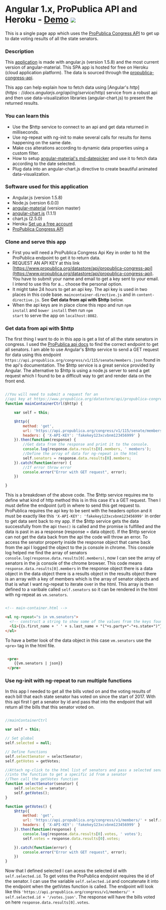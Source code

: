 # Angular 1.x, ProPublica API and Heroku - <a href="https://senators-votes.herokuapp.com/">Demo</a> <a href="https://codeclimate.com/github/iposton/angular-senators-votes"><img src="https://codeclimate.com/github/iposton/angular-senators-votes/badges/gpa.svg" /></a>
This is a single page app which uses the [ProPublica Congress API](https://www.propublica.org/datastore/api/propublica-congress-api) to get up to date voting results of all the state senators. 

### Description
This [application](https://senators-votes.herokuapp.com/) is made with angular.js (version 1.5.8) and the most current version of angular-material. This SPA app is hosted for free on Heroku (cloud application platform). The data is sourced through the [propublica-congress-api](https://www.propublica.org/datastore/api/propublica-congress-api).

This app can help explain how to fetch data using [Angular's $http](https://docs.angularjs.org/api/ng/service/$http) service from a robust api and then use data-visualization libraries (angular-chart.js) to present the returned results.  

### You can learn this
* Use the $http service to connect to an api and get data returned in milliseconds. 
* Use ng-repeat with ng-init to make several calls for results for items happening on the same date.
* Make css alterations according to dynamic data properties using a custom filter.    
* How to setup [angular-material's md-datepicker](https://material.angularjs.org/latest/api/directive/mdDatepicker) and use it to fetch data according to the date selected.
* Plug data into an angular-chart.js directive to create beautiful animated data-visualization.    

### Software used for this application
* Angular.js (version 1.5.8) 
* Node.js (version 6.0.0)     
* [angular-material](https://github.com/angular/material/tree/v1.1.4) (version master)
* [angular-chart.js](https://jtblin.github.io/angular-chart.js/) (1.1.1)
* chart.js (2.5.0)
* Heroku [Set up a free account ](https://www.heroku.com/)
* [ProPublica Congress API](https://www.propublica.org/datastore/api/propublica-congress-api)

### Clone and serve this app
* First you will need a ProPublica Congress Api Key in order to hit the ProPublica endpoint to get it to return data.
* REQUEST AN API KEY at this link [https://www.propublica.org/datastore/api/propublica-congress-api](https://www.propublica.org/datastore/api/propublica-congress-api). You have to submit your name and email to get a key sent to your email. I intend to use this for a... choose the personal option.
* It might take 24 hours to get an api key. The api key is used in two places in this code base. `maincontainer-directive.js` and in `content-directive.js`. See <b>Get data from api with $http</b> below. 
* When the api keys are in place clone this repo and run <code>npm install</code> and <code>bower install</code> then run <code>npm start</code> to serve the app on `localhost:8082`.

### Get data from api with $http
The first thing I want to do in this app is get a list of all the state senators in congress. I used the [ProPublica api docs](https://propublica.github.io/congress-api-docs/#members) to find the correct endpoint to get all senators. I am able to use Angular's $http service to send a GET request for data using this endpoint `https://api.propublica.org/congress/v1/115/senate/members.json` found in the api's documentation. The $http service is a great service provided by Angular. The alternative to $http is using a node.js server to send a get request which I found to be a difficult way to get and render data on the front end. 

```js

//You will need to submit a request for an 
//api key at https://www.propublica.org/datastore/api/propublica-congress-api 
function mainContainerCtrl($http) {

    var self = this;

    $http({
        method: 'get',
        url: 'https://api.propublica.org/congress/v1/115/senate/members.json',
        headers: { 'X-API-KEY': 'fakekey123xcvbnm123456999' }
    }).then(function(response) {
        //Get data from the response and print it to the console.
        console.log(response.data.results[0].members, ' members');
        //Define the array of data for ng-repeat in the html
        self.senators = response.data.results[0].members;
    }).catch(function(error) {
        //If error throw error
        console.error("Error with GET request", error);
    })

}

``` 
This is a breakdown of the above code. The $http service requires me to define what kind of http method this is in this case it's a GET request. Then I must define the endpoint (url) in where to send this get request to. ProPublica requires the api key to be sent with the headers option and it must be exactly like this `'X-API-KEY': 'fakekey123xcvbnm123456999'` in order to get data sent back to my app. If the $http service gets the data successfully from the api `then()`  is called and the promise is fulfilled and the data is past in as a response (response = data object). If the $http service can not get the data back from the api the code will throw an error. To access the senator property inside the response object that came back from the api I logged the object to the js console in chrome. This console log helped me find the array of senators `console.log(response.data.results[0].members)`, now I can see the array of senators in the js console of the chrome browser. This code means `response.data.results[0].members` in the response object there is a data object in the data object there is a results object in the results object there is an array with a key of members which is the array of senator objects and that is what I want ng-repeat to iterate over in the html. This array is then defined to a varibale called `self.senators` so it can be rendered in the html with ng-repeat as `vm.senators`. 

```html

<!-- main-container.html -->

<ul ng-repeat="s in vm.senators">
  <!-- construct a string to show some of the values from the keys found in vm.senators -->
  <li>{{s.first_name + ' ' + s.last_name + "("+s.party+"-"+s.state+")"}}</li>
</ul>

```

To have a better look of the data object in this case `vm.senators` use the `<pre>` tag in the html file. 

```html

 <pre>
    {{vm.senators | json}}
 </pre>

```

### Use ng-init with ng-repeat to run multiple functions
In this app I needed to get all the bills voted on and the voting results of each bill that each state senator has voted on since the start of 2017. With this api first I get a senator by id and pass that into the endpoint that will return all the bills that this senator voted on. 

```js

//mainContainerCtrl

var self = this;

// Set global
self.selected = null;

// Define functions
self.selectSenator = selectSenator;
self.getVotes = getVotes;

//Attach ng-click to the html list of senators and pass a selected senator
//into the function to get a specific id from a senator
//Then call the getVotes function
function selectSenator(senator) {
    self.selected = senator;
    self.getVotes();
}

function getVotes() {
    $http({
        method: 'get',
        url: 'https://api.propublica.org/congress/v1/members/' + self.selected.id + '/votes.json',
        headers: { 'X-API-KEY': 'fakekey123xcvbnm123456999' }
    }).then(function(response) {
        console.log(response.data.results[0].votes, ' votes');
        self.votes = response.data.results[0].votes;

    }).catch(function(error) {
        console.error("Error with GET request", error);
    })
}

``` 

Now that I defined selected I can acess the selected id with `self.selected.id`. To get votes the ProPublica endpoint requires the id of the senator. I can use the variable `self.selected.id` and concatenate it into the endpoint when the getVotes function is called. The endpoint will look like this `'https://api.propublica.org/congress/v1/members/' + self.selected.id + '/votes.json'`. The response will have the bills voted on here `response.data.results[0].votes`.


